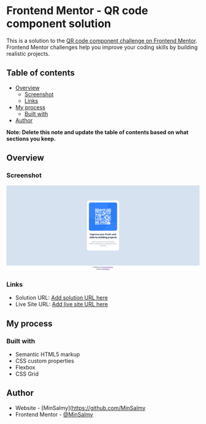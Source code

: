 # Frontend Mentor - QR code component solution

This is a solution to the [QR code component challenge on Frontend Mentor](https://www.frontendmentor.io/challenges/qr-code-component-iux_sIO_H). Frontend Mentor challenges help you improve your coding skills by building realistic projects. 

## Table of contents

- [Overview](#overview)
  - [Screenshot](#screenshot)
  - [Links](#links)
- [My process](#my-process)
  - [Built with](#built-with)
- [Author](#author)

**Note: Delete this note and update the table of contents based on what sections you keep.**

## Overview

### Screenshot

![Screenshot for the QR code component coding challenge](./screenshot.png)

### Links

- Solution URL: [Add solution URL here](https://github.com/MinSalmy/qr-code-component-main)
- Live Site URL: [Add live site URL here](https://minsalmy.github.io/qr-code-component-main/)

## My process

### Built with

- Semantic HTML5 markup
- CSS custom properties
- Flexbox
- CSS Grid

## Author

- Website - [MinSalmy](https://github.com/MinSalmy
- Frontend Mentor - [@MinSalmy](https://www.frontendmentor.io/profile/MinSalmy)